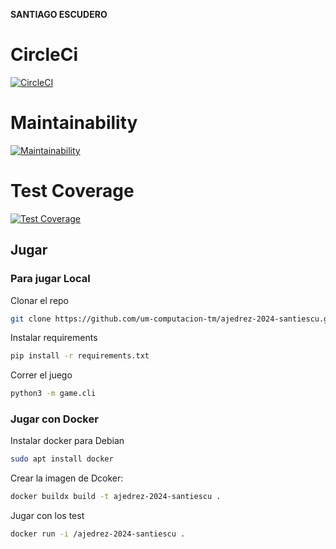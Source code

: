 **SANTIAGO ESCUDERO**

# CircleCi

[![CircleCI](https://dl.circleci.com/status-badge/img/gh/um-computacion-tm/ajedrez-2024-santiescu/tree/main.svg?style=svg)](https://dl.circleci.com/status-badge/redirect/gh/um-computacion-tm/ajedrez-2024-santiescu/tree/main)

# Maintainability

[![Maintainability](https://api.codeclimate.com/v1/badges/8e3f4167b71acbdc9b75/maintainability)](https://codeclimate.com/github/um-computacion-tm/ajedrez-2024-santiescu/maintainability)

# Test Coverage

[![Test Coverage](https://api.codeclimate.com/v1/badges/8e3f4167b71acbdc9b75/test_coverage)](https://codeclimate.com/github/um-computacion-tm/ajedrez-2024-santiescu/test_coverage)

## Jugar

### Para jugar Local

Clonar el repo

```bash
git clone https://github.com/um-computacion-tm/ajedrez-2024-santiescu.git
```

Instalar requirements

```bash
pip install -r requirements.txt
```

Correr el juego

```bash
python3 -m game.cli
```

### Jugar con Docker

Instalar docker para Debian

```bash
sudo apt install docker
```

Crear la imagen de Dcoker:

```bash
docker buildx build -t ajedrez-2024-santiescu .
```

Jugar con los test

```bash
docker run -i /ajedrez-2024-santiescu .
```
